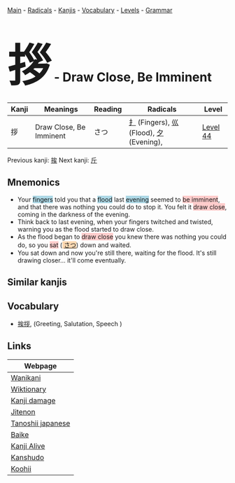 <style> bigfont {font-size: 100px}</style>
[Main](../README.md) -
[Radicals](../radicals.md) -
[Kanjis](../kanjis.md) -
[Vocabulary](../vocabulary.md) -
[Levels](../levels.md) -
[Grammar](../grammar.md)
# <bigfont> 拶</bigfont> - Draw Close, Be Imminent 

| Kanji | Meanings | Reading | Radicals | Level |
| --- | --- | --- | --- | --- |
| 拶 | Draw Close, Be Imminent | さつ | [扌](../radicals/扌.md) (Fingers), [巛](../radicals/巛.md) (Flood), [夕](../radicals/夕.md) (Evening),  | [Level 44](../levels/wk_level44.md) |

Previous kanji: [挨](挨.md) Next kanji: [斤](斤.md) 

## Mnemonics
 * Your <span style="background-color:#ADD8E6"> fingers</span> told you that a <span style="background-color:#ADD8E6"> flood</span> last <span style="background-color:#ADD8E6"> evening</span> seemed to <span style="background-color:#ffcccb"> be imminent</span>, and that there was nothing you could do to stop it. You felt it <span style="background-color:#ffcccb"> draw close</span>, coming in the darkness of the evening.
* Think back to last evening, when your fingers twitched and twisted, warning you as the flood started to draw close.
* As the flood began to <span style="background-color:#ffcccb"> draw close</span> you knew there was nothing you could do, so you <span style="background-color:#ffcccb"> sat</span> (<span style="background-color:#fed8b1"> [さつ](https://jisho.org/search/さつ)</span>) down  and waited.
* You sat down and now you're still there, waiting for the flood. It's still drawing closer... it'll come eventually.


## Similar kanjis
 


## Vocabulary
 * [挨拶](../vocabulary/拶.md), (Greeting, Salutation, Speech )



## Links 

| Webpage |
| --- |
| [Wanikani          ](https://www.wanikani.com/kanji/拶) |
| [Wiktionary        ](https://en.wiktionary.org/wiki/拶) |
| [Kanji damage      ](http://www.kanjidamage.com/kanji/search?utf8=✓&q=拶) |
| [Jitenon           ](https://jitenon.com/kanji/拶) |
| [Tanoshii japanese ](https://www.tanoshiijapanese.com/dictionary/kanji.cfm?k=拶) |
| [Baike             ](https://baike.baidu.com/item/拶) |
| [Kanji Alive       ](https://app.kanjialive.com/拶) |
| [Kanshudo          ](https://www.kanshudo.com/searchmn?q=拶) |
| [Koohii            ](https://kanji.koohii.com/study/kanji/拶) |
